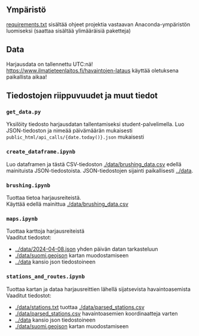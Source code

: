 ## Ympäristö

[requirements.txt](./requirements.txt) sisältää ohjeet projektia vastaavan Anaconda-ympäristön luomiseksi (saattaa sisältää ylimääräisiä paketteja)

## Data

Harjausdata on tallennettu UTC:nä! https://www.ilmatieteenlaitos.fi/havaintojen-lataus käyttää oletuksena paikallista aikaa!

## Tiedostojen riippuvuudet ja muut tiedot

### `get_data.py`

Yksilöity tiedosto harjausdatan tallentamiseksi student-palvelimella. Luo JSON-tiedoston ja nimeää päivämäärän mukaisesti `public_html/api_calls/{date.today()}.json` mukaisesti

### `create_dataframe.ipynb`

Luo dataframen ja tästä CSV-tiedoston [./data/brushing_data.csv](./data/brushing_data.csv) edellä mainituista JSON-tiedostoista. JSON-tiedostojen sijainti paikallisesti [../data](../data/).

### `brushing.ipynb`

Tuottaa tietoa harjausreiteistä.  
Käyttää edellä mainittua [./data/brushing_data.csv](./data/brushing_data.csv)

### `maps.ipynb`

Tuottaa karttoja harjausreiteistä  
Vaaditut tiedostot:

-   [../data/2024-04-08.json](../data/2024-04-08.json) yhden päivän datan tarkasteluun
-   [./data/suomi.geojson](./data/suomi.geojson) kartan muodostamiseen
-   [../data](../data) kansio json tiedostoineen

### `stations_and_routes.ipynb`

Tuottaa kartan ja dataa harjausreittien lähellä sijatsevista havaintoasemista
Vaaditut tiedostot:

-   [./data/stations.txt](./data/stations.txt) tuottaa [./data/parsed_stations.csv](./data/parsed_stations.csv)
-   [./data/parsed_stations.csv](./data/parsed_stations.csv) havaintoasemien koordinaatteja varten
-   [../data](../data) kansio json tiedostoineen
-   [./data/suomi.geojson](./data/suomi.geojson) kartan muodostamiseen
